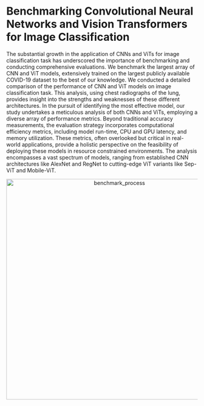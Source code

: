 # Benchmarking Convolutional Neural Networks and Vision Transformers for Image Classification
The substantial growth in the application of CNNs and ViTs for image classification task has underscored the importance of benchmarking and conducting comprehensive evaluations. We benchmark the largest array of CNN and ViT models, extensively trained on the largest publicly available COVID-19 dataset to the best of our knowledge. We conducted a detailed comparison of the performance of CNN and ViT models on image classification task. This analysis, using chest radiographs of the lung, provides insight into the strengths and weaknesses of these different architectures. In the pursuit of identifying the most effective model, our study undertakes a meticulous analysis of both CNNs and ViTs, employing a diverse array of performance metrics. Beyond traditional accuracy measurements, the evaluation strategy incorporates computational efficiency metrics, including model run-time, CPU and GPU latency, and memory utilization. These metrics, often overlooked but critical in real-world applications, provide a holistic perspective on the feasibility of deploying these models in resource constrained environments. The analysis encompasses a vast spectrum of models, ranging from established CNN architectures like AlexNet and RegNet to cutting-edge ViT variants like Sep-ViT and Mobile-ViT.
<p align="center">
<img width="580" alt="benchmark_process" src="https://github.com/benchmarkcnnvit/Benchmarking-CNN-and-ViT-for-Image-Classification/assets/158844533/68aae8cd-3f57-4492-90ea-41b5d3396449">
</p>
